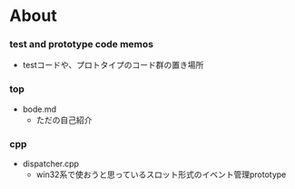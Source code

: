 # About

### test and prototype code memos

- testコードや、プロトタイプのコード群の置き場所

### top

- bode.md
  - ただの自己紹介

### cpp
- dispatcher.cpp
  - win32系で使おうと思っているスロット形式のイベント管理prototype
